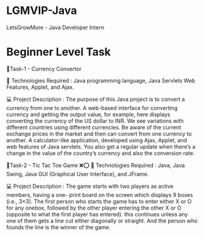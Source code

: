 # LGMVIP-Java

LetsGrowMore - Java Developer Intern

# Beginner Level Task



🔰Task-1 - Currency Convertor 

🚀 Technologies Required :
Java programming language, Java Servlets Web Features, Applet, and Ajax.

💻 Project Description :
The purpose of this Java project is to convert a currency from one to another. A web-based interface for converting currency and getting the output value, for example, here displays converting the currency of the US dollar to INR. We see variations with different countries using different currencies. Be aware of the current exchange prices in the market and then can convert from one currency to another. A calculator-like application, developed using Ajax, Applet, and web features of Java servlets. You also get a regular update when there’s a change in the value of the country’s currency and also the conversion rate.

🔰Task-2 - Tic Tac Toe Game ❌⭕
 🚀 Technologies Required :
Java, Java Swing, Java GUI (Graphical User Interface), and JFrame.

💻 Project Description :
The game starts with two players as active members, having a one- print board on the screen which displays 9 boxes (i.e., 3×3). The first person who starts the game has to enter either X or O for any onebox, followed by the other player entering the other X or O (opposite to what the first player has entered). this continues unless any one of them gets a line cut either diagonally or straight. And the person who founds the line is the winner of the game.
